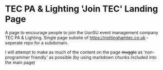 # TEC PA & Lighting 'Join TEC' Landing Page
A page to encourage people to join the UonSU event management company TEC PA & Lighting. Single page subsite of https://nottinghamtec.co.uk - seperate repo for a subdomain.

I will attempt to make as much of the content on the page ~~muggle~~ as 'non-programmer friendly' as possible (by using markdown chunks included into the main page) 
